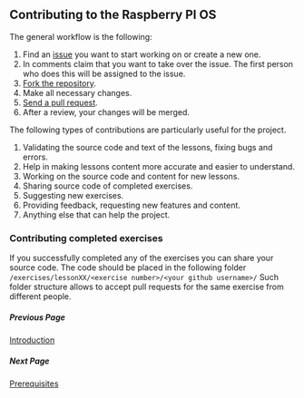 ## Contributing to the Raspberry PI OS

The general workflow is the following:

1. Find an [issue](https://github.com/s-matyukevich/raspberry-pi-os/issues) you want to start working on or create a new one.
1. In comments claim that you want to take over the issue. The first person who does this will be assigned to the issue.
1. [Fork the repository](https://help.github.com/articles/fork-a-repo/).
1. Make all necessary changes.
1. [Send a pull request](https://help.github.com/articles/about-pull-requests/). 
1. After a review, your changes will be merged.

The following types of contributions are particularly useful for the project.

1. Validating the source code and text of the lessons, fixing bugs and errors.
1. Help in making lessons content more accurate and easier to understand.
1. Working on the source code and content for new lessons.
1. Sharing source code of completed exercises.
1. Suggesting new exercises.
1. Providing feedback, requesting new features and content.
1. Anything else that can help the project.

### Contributing completed exercises

If you successfully completed any of the exercises you can share your source code. The code should be placed in the following folder `/exercises/lessonXX/<exercise number>/<your github username>/` Such folder structure allows to accept pull requests for the same exercise from different people.

##### Previous Page

[Introduction](../docs/Introduction.md)

##### Next Page

[Prerequisites](../docs/Prerequisites.md)